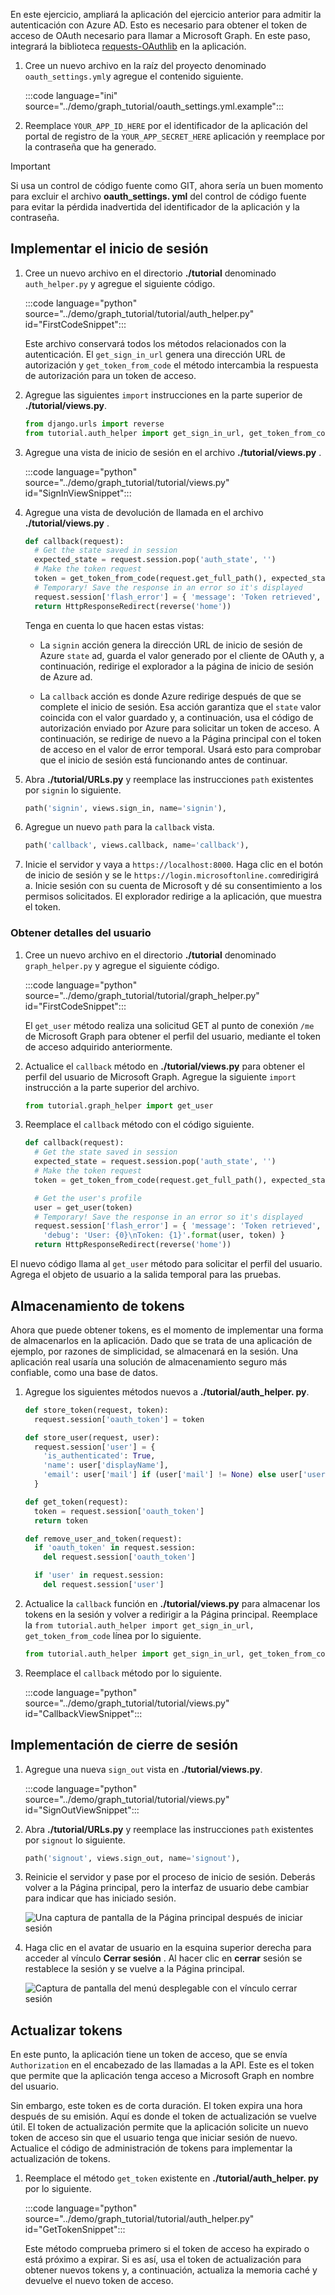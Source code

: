 <!-- markdownlint-disable MD002 MD041 -->

En este ejercicio, ampliará la aplicación del ejercicio anterior para admitir la autenticación con Azure AD. Esto es necesario para obtener el token de acceso de OAuth necesario para llamar a Microsoft Graph. En este paso, integrará la biblioteca [requests-OAuthlib](https://requests-oauthlib.readthedocs.io/en/latest/) en la aplicación.

1. Cree un nuevo archivo en la raíz del proyecto denominado `oauth_settings.yml`y agregue el contenido siguiente.

    :::code language="ini" source="../demo/graph_tutorial/oauth_settings.yml.example":::

1. Reemplace `YOUR_APP_ID_HERE` por el identificador de la aplicación del portal de registro de la `YOUR_APP_SECRET_HERE` aplicación y reemplace por la contraseña que ha generado.

> [!IMPORTANT]
> Si usa un control de código fuente como GIT, ahora sería un buen momento para excluir el archivo **oauth_settings. yml** del control de código fuente para evitar la pérdida inadvertida del identificador de la aplicación y la contraseña.

## <a name="implement-sign-in"></a>Implementar el inicio de sesión

1. Cree un nuevo archivo en el directorio **./tutorial** denominado `auth_helper.py` y agregue el siguiente código.

    :::code language="python" source="../demo/graph_tutorial/tutorial/auth_helper.py" id="FirstCodeSnippet":::

    Este archivo conservará todos los métodos relacionados con la autenticación. El `get_sign_in_url` genera una dirección URL de autorización y `get_token_from_code` el método intercambia la respuesta de autorización para un token de acceso.

1. Agregue las siguientes `import` instrucciones en la parte superior de **./tutorial/views.py**.

    ```python
    from django.urls import reverse
    from tutorial.auth_helper import get_sign_in_url, get_token_from_code
    ```

1. Agregue una vista de inicio de sesión en el archivo **./tutorial/views.py** .

    :::code language="python" source="../demo/graph_tutorial/tutorial/views.py" id="SignInViewSnippet":::

1. Agregue una vista de devolución de llamada en el archivo **./tutorial/views.py** .

    ```python
    def callback(request):
      # Get the state saved in session
      expected_state = request.session.pop('auth_state', '')
      # Make the token request
      token = get_token_from_code(request.get_full_path(), expected_state)
      # Temporary! Save the response in an error so it's displayed
      request.session['flash_error'] = { 'message': 'Token retrieved', 'debug': format(token) }
      return HttpResponseRedirect(reverse('home'))
    ```

    Tenga en cuenta lo que hacen estas vistas:

    - La `signin` acción genera la dirección URL de inicio de sesión de Azure `state` ad, guarda el valor generado por el cliente de OAuth y, a continuación, redirige el explorador a la página de inicio de sesión de Azure ad.

    - La `callback` acción es donde Azure redirige después de que se complete el inicio de sesión. Esa acción garantiza que el `state` valor coincida con el valor guardado y, a continuación, usa el código de autorización enviado por Azure para solicitar un token de acceso. A continuación, se redirige de nuevo a la Página principal con el token de acceso en el valor de error temporal. Usará esto para comprobar que el inicio de sesión está funcionando antes de continuar.

1. Abra **./tutorial/URLs.py** y reemplace las instrucciones `path` existentes por `signin` lo siguiente.

    ```python
    path('signin', views.sign_in, name='signin'),
    ```

1. Agregue un nuevo `path` para la `callback` vista.

    ```python
    path('callback', views.callback, name='callback'),
    ```

1. Inicie el servidor y vaya a `https://localhost:8000`. Haga clic en el botón de inicio de sesión y se le `https://login.microsoftonline.com`redirigirá a. Inicie sesión con su cuenta de Microsoft y dé su consentimiento a los permisos solicitados. El explorador redirige a la aplicación, que muestra el token.

### <a name="get-user-details"></a>Obtener detalles del usuario

1. Cree un nuevo archivo en el directorio **./tutorial** denominado `graph_helper.py` y agregue el siguiente código.

    :::code language="python" source="../demo/graph_tutorial/tutorial/graph_helper.py" id="FirstCodeSnippet":::

    El `get_user` método realiza una solicitud GET al punto de conexión `/me` de Microsoft Graph para obtener el perfil del usuario, mediante el token de acceso adquirido anteriormente.

1. Actualice el `callback` método en **./tutorial/views.py** para obtener el perfil del usuario de Microsoft Graph. Agregue la siguiente `import` instrucción a la parte superior del archivo.

    ```python
    from tutorial.graph_helper import get_user
    ```

1. Reemplace el `callback` método con el código siguiente.

    ```python
    def callback(request):
      # Get the state saved in session
      expected_state = request.session.pop('auth_state', '')
      # Make the token request
      token = get_token_from_code(request.get_full_path(), expected_state)

      # Get the user's profile
      user = get_user(token)
      # Temporary! Save the response in an error so it's displayed
      request.session['flash_error'] = { 'message': 'Token retrieved',
        'debug': 'User: {0}\nToken: {1}'.format(user, token) }
      return HttpResponseRedirect(reverse('home'))
    ```

El nuevo código llama al `get_user` método para solicitar el perfil del usuario. Agrega el objeto de usuario a la salida temporal para las pruebas.

## <a name="storing-the-tokens"></a>Almacenamiento de tokens

Ahora que puede obtener tokens, es el momento de implementar una forma de almacenarlos en la aplicación. Dado que se trata de una aplicación de ejemplo, por razones de simplicidad, se almacenará en la sesión. Una aplicación real usaría una solución de almacenamiento seguro más confiable, como una base de datos.

1. Agregue los siguientes métodos nuevos a **./tutorial/auth_helper. py**.

    ```python
    def store_token(request, token):
      request.session['oauth_token'] = token

    def store_user(request, user):
      request.session['user'] = {
        'is_authenticated': True,
        'name': user['displayName'],
        'email': user['mail'] if (user['mail'] != None) else user['userPrincipalName']
      }

    def get_token(request):
      token = request.session['oauth_token']
      return token

    def remove_user_and_token(request):
      if 'oauth_token' in request.session:
        del request.session['oauth_token']

      if 'user' in request.session:
        del request.session['user']
    ```

1. Actualice la `callback` función en **./tutorial/views.py** para almacenar los tokens en la sesión y volver a redirigir a la Página principal. Reemplace la `from tutorial.auth_helper import get_sign_in_url, get_token_from_code` línea por lo siguiente.

    ```python
    from tutorial.auth_helper import get_sign_in_url, get_token_from_code, store_token, store_user, remove_user_and_token, get_token
    ```

1. Reemplace el `callback` método por lo siguiente.

    :::code language="python" source="../demo/graph_tutorial/tutorial/views.py" id="CallbackViewSnippet":::

## <a name="implement-sign-out"></a>Implementación de cierre de sesión

1. Agregue una nueva `sign_out` vista en **./tutorial/views.py**.

    :::code language="python" source="../demo/graph_tutorial/tutorial/views.py" id="SignOutViewSnippet":::

1. Abra **./tutorial/URLs.py** y reemplace las instrucciones `path` existentes por `signout` lo siguiente.

    ```python
    path('signout', views.sign_out, name='signout'),
    ```

1. Reinicie el servidor y pase por el proceso de inicio de sesión. Deberás volver a la Página principal, pero la interfaz de usuario debe cambiar para indicar que has iniciado sesión.

    ![Una captura de pantalla de la Página principal después de iniciar sesión](./images/add-aad-auth-01.png)

1. Haga clic en el avatar de usuario en la esquina superior derecha para acceder al vínculo **Cerrar sesión** . Al hacer clic en **cerrar** sesión se restablece la sesión y se vuelve a la Página principal.

    ![Captura de pantalla del menú desplegable con el vínculo cerrar sesión](./images/add-aad-auth-02.png)

## <a name="refreshing-tokens"></a>Actualizar tokens

En este punto, la aplicación tiene un token de acceso, que se envía `Authorization` en el encabezado de las llamadas a la API. Este es el token que permite que la aplicación tenga acceso a Microsoft Graph en nombre del usuario.

Sin embargo, este token es de corta duración. El token expira una hora después de su emisión. Aquí es donde el token de actualización se vuelve útil. El token de actualización permite que la aplicación solicite un nuevo token de acceso sin que el usuario tenga que iniciar sesión de nuevo. Actualice el código de administración de tokens para implementar la actualización de tokens.

1. Reemplace el método `get_token` existente en **./tutorial/auth_helper. py** por lo siguiente.

    :::code language="python" source="../demo/graph_tutorial/tutorial/auth_helper.py" id="GetTokenSnippet":::

    Este método comprueba primero si el token de acceso ha expirado o está próximo a expirar. Si es así, usa el token de actualización para obtener nuevos tokens y, a continuación, actualiza la memoria caché y devuelve el nuevo token de acceso.

